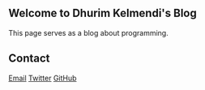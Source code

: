 ## Welcome to Dhurim Kelmendi's Blog
This page serves as a blog about programming.

## Contact
[Email](mailto:dhkelmendi@gmail.com)
[Twitter](https://twitter.com/KelmendiDhurim)
[GitHub](https://github.com/DhurimKelmendi)
